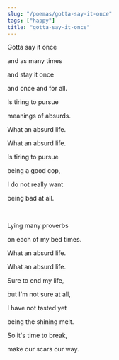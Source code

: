 ```yaml
---
slug: "/poemas/gotta-say-it-once"
tags: ["happy"]
title: "gotta-say-it-once"
---
```

Gotta say it once

and as many times

and stay it once

and once and for all.

 

Is tiring to pursue

meanings of absurds.

 

What an absurd life.

 

What an absurd life.

 

Is tiring to pursue

being a good cop,

I do not really want

being bad at all.

&nbsp;

Lying many proverbs

on each of my bed times.

 

What an absurd life.

 

What an absurd life.

 

Sure to end my life,

but I'm not sure at all,

I have not tasted yet

being the shining melt.

 

So it's time to break,

make our scars our way.